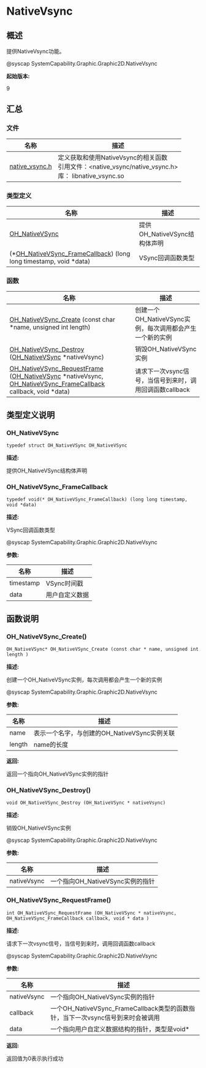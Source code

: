 # NativeVsync


## 概述

提供NativeVsync功能。

\@syscap SystemCapability.Graphic.Graphic2D.NativeVsync

**起始版本:**

9


## 汇总


### 文件

| 名称 | 描述 |
| -------- | -------- |
| [native_vsync.h](native__vsync_8h.md) | 定义获取和使用NativeVsync的相关函数<br/>引用文件：&lt;native_vsync/native_vsync.h&gt; <br/>库： libnative_vsync.so |


### 类型定义

| 名称 | 描述 |
| -------- | -------- |
| [OH_NativeVSync](#oh_nativevsync) | 提供OH_NativeVSync结构体声明 |
| (\*[OH_NativeVSync_FrameCallback](#oh_nativevsync_framecallback)) (long long timestamp, void \*data) | VSync回调函数类型 |


### 函数

| 名称 | 描述 |
| -------- | -------- |
| [OH_NativeVSync_Create](#oh_nativevsync_create) (const char \*name, unsigned int length) | 创建一个OH_NativeVSync实例，每次调用都会产生一个新的实例 |
| [OH_NativeVSync_Destroy](#oh_nativevsync_destroy) ([OH_NativeVSync](#oh_nativevsync) \*nativeVsync) | 销毁OH_NativeVSync实例 |
| [OH_NativeVSync_RequestFrame](#oh_nativevsync_requestframe) ([OH_NativeVSync](#oh_nativevsync) \*nativeVsync, [OH_NativeVSync_FrameCallback](#oh_nativevsync_framecallback) callback, void \*data) | 请求下一次vsync信号，当信号到来时，调用回调函数callback |


## 类型定义说明


### OH_NativeVSync


```
typedef struct OH_NativeVSync OH_NativeVSync
```

**描述:**

提供OH_NativeVSync结构体声明


### OH_NativeVSync_FrameCallback


```
typedef void(* OH_NativeVSync_FrameCallback) (long long timestamp, void *data)
```

**描述:**

VSync回调函数类型

\@syscap SystemCapability.Graphic.Graphic2D.NativeVsync

**参数:**

| 名称 | 描述 |
| -------- | -------- |
| timestamp | VSync时间戳 |
| data | 用户自定义数据 |


## 函数说明


### OH_NativeVSync_Create()


```
OH_NativeVSync* OH_NativeVSync_Create (const char * name, unsigned int length )
```

**描述:**

创建一个OH_NativeVSync实例，每次调用都会产生一个新的实例

\@syscap SystemCapability.Graphic.Graphic2D.NativeVsync

**参数:**

| 名称 | 描述 |
| -------- | -------- |
| name | 表示一个名字，与创建的OH_NativeVSync实例关联 |
| length | name的长度 |

**返回:**

返回一个指向OH_NativeVSync实例的指针


### OH_NativeVSync_Destroy()


```
void OH_NativeVSync_Destroy (OH_NativeVSync * nativeVsync)
```

**描述:**

销毁OH_NativeVSync实例

\@syscap SystemCapability.Graphic.Graphic2D.NativeVsync

**参数:**

| 名称 | 描述 |
| -------- | -------- |
| nativeVsync | 一个指向OH_NativeVSync实例的指针 |


### OH_NativeVSync_RequestFrame()


```
int OH_NativeVSync_RequestFrame (OH_NativeVSync * nativeVsync, OH_NativeVSync_FrameCallback callback, void * data )
```

**描述:**

请求下一次vsync信号，当信号到来时，调用回调函数callback

\@syscap SystemCapability.Graphic.Graphic2D.NativeVsync

**参数:**

| 名称 | 描述 |
| -------- | -------- |
| nativeVsync | 一个指向OH_NativeVSync实例的指针 |
| callback | 一个OH_NativeVSync_FrameCallback类型的函数指针，当下一次vsync信号到来时会被调用 |
| data | 一个指向用户自定义数据结构的指针，类型是void\* |

**返回:**

返回值为0表示执行成功
